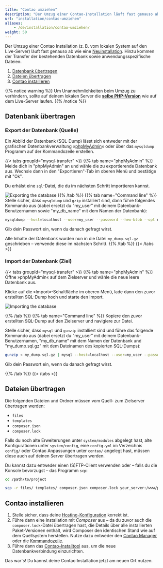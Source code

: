 ```yaml
---
title: "Contao umziehen"
description: "Der Umzug einer Contao-Installation läuft fast genauso ab wie eine Neuinstallation."
url: "installation/contao-umziehen"
aliases:
    - /de/installation/contao-umziehen/
weight: 50
---
```


Der Umzug einer Contao Installation (z.&nbsp;B. vom lokalen System auf den Live-Server) läuft fast genauso ab wie eine
[Neuinstallation](../contao-installieren/). Hinzu kommen der Transfer der bestehenden Datenbank sowie anwendungsspezifische
Dateien.

1. [Datenbank übertragen](#datenbank-übertragen)
2. [Dateien übertragen](#dateien-übertragen)
3. [Contao installieren](#contao-installieren)

{{% notice warning %}}
Um Unannehmlichkeiten beim Umzug zu verhindern, sollte auf deinem lokalen Server die 
**[selbe PHP-Version](../systemvoraussetzungen/#mindestanforderungen-an-php)** wie auf dem Live-Server laufen.
{{% /notice %}}


## Datenbank übertragen
### Export der Datenbank (Quelle)
Ein Abbild der Datenbank (SQL-Dump) lässt sich entweder mit der grafischen Datenbankverwaltung »[phpMyAdmin](https://www.phpmyadmin.net/)« 
oder über das `mysqldump` Programm auf der Kommandozeile erstellen.

{{< tabs groupId="mysql-transfer" >}}
{{% tab name="phpMyAdmin" %}}
Melde dich in "phpMyAdmin" an und wähle die zu exportierende Datenbank aus. Wechsle dann in den "Exportieren"-Tab im 
oberen Menü und bestätige mit "Ok".

Du erhälst eine `sql`-Datei, die du im nächsten Schritt importieren kannst.

![Exporting the database](/de/installation/images/de/datenbank-exportieren.png?classes=shadow)
{{% /tab %}}
{{% tab name="Command line" %}}
Stelle sicher, dass `mysqldump` und `gzip` installiert sind, dann führe folgendes Kommando aus (dabei ersetzt du 
"my_user" mit deinem Datenbank-Benutzernamen sowie "my_db_name" mit dem Namen der Datenbank):

```bash
mysqldump --host=localhost --user=my_user --password --hex-blob --opt my_db_name | gzip -c > my_dump.sql.gz
```

Gib dein Passwort ein, wenn du danach gefragt wirst.

Alle Inhalte der Datenbank wurden nun in die Datei `my_dump.sql.gz` geschrieben – verwende diese im nächsten Schritt.
{{% /tab %}}
{{< /tabs >}}


### Import der Datenbank (Ziel)
{{< tabs groupId="mysql-transfer" >}}
{{% tab name="phpMyAdmin" %}}
Öffne »phpMyAdmin« auf dem Zielserver und wähle die neue leere Datenbank aus.

Klicke auf die »Import«-Schaltfläche im oberen Menü, lade dann den zuvor erstellten SQL-Dump hoch und starte den Import.

![Importing the database](/de/installation/images/de/datenbank-importieren.png?classes=shadow)

{{% /tab %}}
{{% tab name="Command line" %}}
Kopiere den zuvor erstellten SQL-Dump auf den Zielserver und navigiere zur Datei. 

Stelle sicher, dass `mysql` und `gunzip` installiert sind und führe das folgende Kommando aus (dabei ersetzt du 
"my_user" mit deinem Datenbank-Benutzernamen, "my_db_name" mit dem Namen der Datenbank und "my_dump.sql.gz" mit dem
Dateinamen des kopierten SQL-Dumps):

```bash
gunzip < my_dump.sql.gz | mysql --host=localhost --user=my_user --password my_db_name
```

Gib dein Passwort ein, wenn du danach gefragt wirst.

{{% /tab %}}
{{< /tabs >}}


## Dateien übertragen
Die folgenden Dateien und Ordner müssen vom Quell- zum Zielserver übertragen werden:

- `files`
- `templates`
- `composer.json`
- `composer.lock`

Falls du noch alte Erweiterungen unter `system/modules` abgelegt hast, alte Konfigurationen unter `system/config`,
eine `config.yml` im Verzeichnis `config/` oder Contao Anpassungen unter `contao/` angelegt hast, müssen
diese auch auf deinen Server übertragen werden.

Du kannst dazu entweder einen (S)FTP-Client verwenden oder – falls du die Konsole bevorzugst – das Programm `scp`:

```bash
cd /path/to/project

scp -r files/ templates/ composer.json composer.lock your_server:/www/project/
```

## Contao installieren

1. Stelle sicher, dass deine  [Hosting-Konfiguration](../contao-installieren/#hosting-konfiguration) korrekt ist.
2. Führe dann eine Installation mit *Composer* aus – da du zuvor auch die `composer.lock`-Datei übertragen hast, die
   Details über alle installierten Paket-Versionen enthält, wird Composer den identischen Stand wie auf dem Quellsystem
   herstellen.
   Nutze dazu entweder den [Contao Manager](../contao-installieren/#installation-mit-dem-contao-manager) oder die [Kommandozeile](../contao-installieren/#installation-ueber-die-kommandozeile).
3. Führe dann das [Contao-Installtool](../contao-installtool) aus, um die neue Datenbankverbindung einzurichten.

Das war's! Du kannst deine Contao Installation jetzt am neuen Ort nutzen. 
